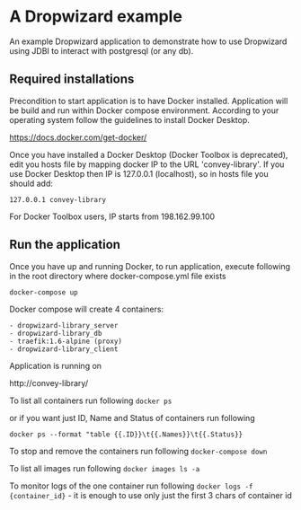 # A Dropwizard example
An example Dropwizard application to demonstrate how to use Dropwizard using JDBI to interact with postgresql (or any db).

Required installations
---
Precondition to start application is to have Docker installed.
Application will be build and run within Docker compose environment.
According to your operating system follow the guidelines to install Docker Desktop.

https://docs.docker.com/get-docker/

Once you have installed a Docker Desktop (Docker Toolbox is deprecated), edit you hosts file by mapping docker IP to the URL 'convey-library'.
If you use Docker Desktop then IP is 127.0.0.1 (localhost), so in hosts file you should add:
    
    127.0.0.1 convey-library
    
For Docker Toolbox users, IP starts from 198.162.99.100    

Run the application
---
Once you have up and running Docker, to run application, execute following in the root directory where docker-compose.yml file exists

`docker-compose up`


Docker compose will create 4 containers:
    
    - dropwizard-library_server
    - dropwizard-library_db
    - traefik:1.6-alpine (proxy)
    - dropwizard-library_client

Application is running on

http://convey-library/

To list all containers run following
`docker ps`

or if you want just ID, Name and Status of containers run following

`docker ps --format "table {{.ID}}\t{{.Names}}\t{{.Status}}`

To stop and remove the containers run following
`docker-compose down` 

To list all images run following
`docker images ls -a`

To monitor logs of the one container run following
`docker logs -f {container_id}` - it is enough to use only just the first 3 chars of container id

